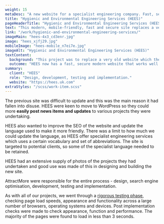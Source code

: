 ```yaml
---
weight: 15
metaDesc: "A new website for a specialist engineering company. Fast, secure, mobile-friendly and easy to update."
title: "Hygienic and Environmental Engineering Services (HEES)"
pageHeaderTitle: "Hygienic and Environmental Engineering Services (HEES)"
text: "This modern, mobile-friendly, fast and secure site replaces a very old site which was difficult to update and generally reflected badly on the company. The new site was built from the ground up using WordPress. HEES wanted to use most of the text from the previous site but have it updated to more modern, accessible language. We made much more use of photos of the projects HEES had undertaken to give the site more visual interest and to demonstrate the capabilities of this specialist engineering company."
link: "/work/hygienic-and-environmental-engineering-services/"
imageMain: "hees-4x3_cd3enr.jpg"
image: "hees_xjfj29.jpg"
mobileImage: "hees-mobile_n7ei7e.jpg"
imageAlt: "Hygienic and Environmental Engineering Services (HEES)"
textContent:
  background: "This project was to replace a very old website which the company had had in place for over 10 years. It wasn't secure and didn't work properly on mobile phones. Some of the information on the old site was out of date and it gave a poor impression of the company, especially when compared to competitor websites."
  outcome: "HEES now has a fast, secure modern website that works well on screens of all sizes which is much more appropriate for their business."
summary:
  client: "HEES"
  role: "Design, development, testing and implementation."
  website: "https://hees.uk.com"
extraStyles: "/scss/work-item.scss"
---
```


The previous site was difficult to update and this was the main reason it had fallen into disuse. HEES were keen to move to WordPress so they could more **easily post news items and updates** to various projects they were undertaking.

HEES also wanted to improve the SEO of the website and update the language used to make it more friendly. There was a limit to how much we could update the language, as HEES offer specialist engineering services which uses a certain vocabulary and set of abbreviations. The site is targeted to potential clients, so some of the specialist language needed to be retained.

HEES had an extensive supply of photos of the projects they had undertaken and good use was made of this in designing and building the new site.

AttractMore were responsible for the entire process - design, search engine optimisation, development, testing and implementation.

As with all of our projects, we went through a [rigorous testing phase](/services/website-creation/web-development-website-testing/), checking page load speeds, appearance and functionality across a large number of browsers, operating systems and devices. Post implementation checks were made to check appearance, function and performance. The majority of the pages were found to load in less than 3 seconds.
